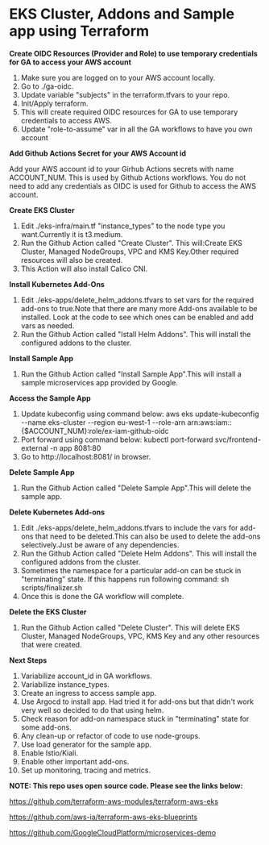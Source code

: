 # EKS Cluster, Addons and Sample app using Terraform

**Create OIDC Resources (Provider and Role) to use temporary credentials for GA to access your AWS account**

1. Make sure you are logged on to your AWS account locally.
2. Go to ./ga-oidc.
3. Update variable "subjects" in the terraform.tfvars to your repo.
3. Init/Apply terraform.
4. This will create required OIDC resources for GA to use temporary credentials to access AWS.
5. Update "role-to-assume" var in all the GA workflows to have you own account 

**Add Github Actions Secret for your AWS Account id**

Add your AWS account id to your Girhub Actions secrets with name ACCOUNT_NUM. This is used by Github Actions workflows. You do not need to add any credentials as OIDC is used for Github to access the AWS account.

**Create EKS Cluster**

1. Edit ./eks-infra/main.tf "instance_types" to the node type you want.Currently it is t3.medium.
2. Run the Github Action called "Create Cluster". This will:Create EKS Cluster, Managed NodeGroups, VPC and KMS Key.Other required resources will also be created.
3. This Action will also install Calico CNI.

**Install Kubernetes Add-Ons**

1. Edit ./eks-apps/delete_helm_addons.tfvars to set vars for the required add-ons to true.Note that there are many more Add-ons available to be installed. Look at the code to see which ones can be enabled and add vars as needed.
2. Run the Github Action called "Istall Helm Addons". This will install the configured addons to the cluster.

**Install Sample App**

1. Run the Github Action called "Install Sample App".This will install a sample microservices app provided by Google.

**Access the Sample App**

1. Update kubeconfig using command below:
    aws eks update-kubeconfig --name eks-cluster --region eu-west-1 --role-arn arn:aws:iam::{$ACCOUNT_NUM}:role/ex-iam-github-oidc
2. Port forward using command below:
    kubectl port-forward svc/frontend-external -n app 8081:80
3. Go to http://localhost:8081/ in browser.

**Delete Sample App**

1. Run the Github Action called "Delete Sample App".This will delete the sample app.

**Delete Kubernetes Add-ons**

1. Edit ./eks-apps/delete_helm_addons.tfvars to include the vars for add-ons that need to be deleted.This can also be used to delete the add-ons selectively.Just be aware of any dependencies.
2. Run the Github Action called "Delete Helm Addons". This will install the configured addons from the cluster.
3. Sometimes the namespace for a particular add-on can be stuck in "terminating" state. If this happens run following command:
    sh scripts/finalizer.sh <namespace that is stuck>
4. Once this is done the GA workflow will complete.

**Delete the EKS Cluster**

1. Run the Github Action called "Delete Cluster". This will delete EKS Cluster, Managed NodeGroups, VPC, KMS Key and any other resources that were created.


**Next Steps**

1. Variabilize account_id in GA workflows.
2. Variabilize instance_types.
3. Create an ingress to access sample app.
4. Use Argocd to install app. Had tried it for add-ons but that didn't work very well so decided to do that using helm.
5. Check reason for add-on namespace stuck in "terminating" state for some add-ons.
6. Any clean-up or refactor of code to use node-groups.
7. Use load generator for the sample app.
8. Enable Istio/Kiali.
9. Enable other important add-ons.
10. Set up monitoring, tracing and metrics.

**NOTE: This repo uses open source code. Please see the links below:**

https://github.com/terraform-aws-modules/terraform-aws-eks

https://github.com/aws-ia/terraform-aws-eks-blueprints

https://github.com/GoogleCloudPlatform/microservices-demo


